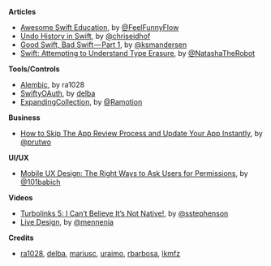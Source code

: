 
**Articles**

* [Awesome Swift Education](https://github.com/hsavit1/Awesome-Swift-Education), by [@FeelFunnyFlow](https://twitter.com/FeelFunnyFlow)
* [Undo History in Swift](http://chris.eidhof.nl/post/undo-history-in-swift/), by [@chriseidhof](https://twitter.com/chriseidhof)
* [Good Swift, Bad Swift — Part 1](https://medium.com/@ksmandersen/good-swift-bad-swift-part-1-f58f71da3575), by [@ksmandersen](https://twitter.com/ksmandersen)
* [Swift: Attempting to Understand Type Erasure](https://www.natashatherobot.com/swift-type-erasure/), by [@NatashaTheRobot](https://twitter.com/NatashaTheRobot)


**Tools/Controls**

* [Alembic](https://github.com/ra1028/Alembic), by ra1028
* [SwiftyOAuth](https://github.com/delba/SwiftyOAuth), by [delba](https://github.com/delba)
* [ExpandingCollection](https://github.com/Ramotion/expanding-collection), by [@Ramotion](https://twitter.com/Ramotion)

**Business**

* [How to Skip The App Review Process and Update Your App Instantly](https://medium.com/@ophir_rollout/how-to-skip-the-app-review-process-and-update-your-app-instantly-76565b519c2d#.snz1lagvn), by [@prutwo](https://twitter.com/prutwo)

**UI/UX**

* [Mobile UX Design: The Right Ways to Ask Users for Permissions](http://babich.biz/mobile-ux-design-the-right-ways-to-ask-users-for-permissions/), by [@101babich](https://twitter.com/101babich)

**Videos**

* [Turbolinks 5: I Can’t Believe It’s Not Native!](https://www.youtube.com/watch?v=SWEts0rlezA), by [@sstephenson](https://twitter.com/sstephenson)
* [Live Design](https://realm.io/news/tryswift-maxim-cramer-live-design/), by [@mennenia](https://twitter.com/mennenia)

**Credits**

* [ra1028](https://github.com/ra1028), [delba](https://github.com/delba), [mariusc](https://github.com/mariusc), [uraimo](https://github.com/uraimo), [rbarbosa](https://github.com/rbarbosa), [lkmfz](https://github.com/lkmfz)
